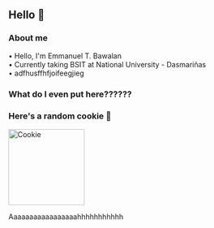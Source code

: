 ## Hello 👋

### About me
 • Hello, I'm Emmanuel T. Bawalan <br>
 • Currently taking BSIT at National University - Dasmariñas <br>
 • adfhusffhfjoifeegjieg <br>

### What do I even put here??????

### Here's a random cookie 🍪
<p align ="left">
  <a>
    <img src="https://images.emojiterra.com/google/noto-emoji/unicode-16.0/color/1024px/1f36a.png" alt="Cookie" width="150px">
  </a>
</p>

Aaaaaaaaaaaaaaaaahhhhhhhhhhh
